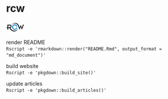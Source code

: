 rcw
===

<img src="https://raw.githubusercontent.com/r4io/rcw/master/assets/img/rcw_logo.png" width="10%" />

render README  
`Rscript -e 'rmarkdown::render("README.Rmd", output_format = "md_document")'`

build website  
`Rscript -e 'pkgdown::build_site()'`

update articles  
`Rscript -e 'pkgdown::build_articles()'`
